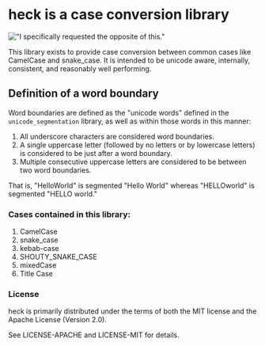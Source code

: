 # **heck** is a case conversion library

!["I specifically requested the opposite of this."](https://github.com/withoutboats/heck/blob/master/no_step_on_snek.png)

This library exists to provide case conversion between common cases like
CamelCase and snake_case. It is intended to be unicode aware, internally,
consistent, and reasonably well performing.

## Definition of a word boundary

Word boundaries are defined as the "unicode words" defined in the
`unicode_segmentation` library, as well as within those words in this manner:

1. All underscore characters are considered word boundaries.
2. A single uppercase letter (followed by no letters or by lowercase letters)
is considered to be just after a word boundary.
3. Multiple consecutive uppercase letters are considered to be between two
word boundaries.

That is, "HelloWorld" is segmented "Hello World" whereas "HELLOworld" is
segmented "HELLO world."

### Cases contained in this library:

1. CamelCase
2. snake_case
3. kebab-case
4. SHOUTY_SNAKE_CASE
5. mixedCase
6. Title Case

### License

heck is primarily distributed under the terms of both the MIT license and the Apache License (Version 2.0).

See LICENSE-APACHE and LICENSE-MIT for details.
